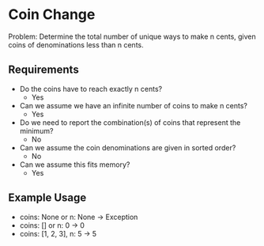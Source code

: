 # Coin Change

Problem: Determine the total number of unique ways to make n cents, given coins of denominations less than n cents.

## Requirements

- Do the coins have to reach exactly n cents?
  - Yes
- Can we assume we have an infinite number of coins to make n cents?
  - Yes
- Do we need to report the combination(s) of coins that represent the minimum?
  - No
- Can we assume the coin denominations are given in sorted order?
  - No
- Can we assume this fits memory?
  - Yes

## Example Usage

- coins: None or n: None -> Exception
- coins: [] or n: 0 -> 0
- coins: [1, 2, 3], n: 5 -> 5
